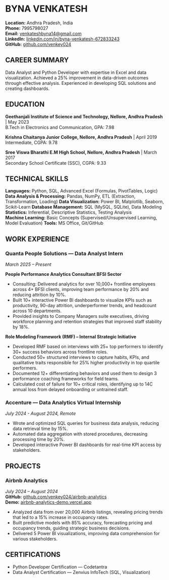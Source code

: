 # BYNA VENKATESH

**Location:** Andhra Pradesh, India  
**Phone:** 7995798027  
**Email:** venkateshbyna14@gmail.com  
**LinkedIn:** [linkedin.com/in/byna-venkatesh-672833243](https://linkedin.com/in/byna-venkatesh-672833243)  
**GitHub:** [github.com/venkey024](https://github.com/venkey024)

## CAREER SUMMARY

Data Analyst and Python Developer with expertise in Excel and data visualization. Achieved a 25% improvement in data-driven outcomes through effective analysis. Experienced in developing SQL solutions and creating dashboards.

## EDUCATION

**Geethanjali Institute of Science and Technology, Nellore, Andhra Pradesh** | May 2023  
B.Tech in Electronics and Communication, GPA: 7.98

**Krishna Chaitanya Junior College, Nellore, Andhra Pradesh** | April 2019  
Intermediate, CGPA: 9.78

**Sree Viswa Bharathi E.M High School, Nellore, Andhra Pradesh** | March 2017  
Secondary School Certificate (SSC), CGPA: 9.33

## TECHNICAL SKILLS

**Languages:** Python, SQL, Advanced Excel (Formulas, PivotTables, Logic)
**Data Analysis & Processing:** Pandas, NumPy, ETL (Extraction, Transformation, Loading)
**Data Visualization:** Power BI, Matplotlib, Seaborn, Scikit-Learn
**Database Management:** SQL (MySQL, SQLite), Data Modeling  
**Statistics:** Inferential, Descriptive Statistics, Testing Analysis  
**Machine Learning:** Basic Concepts (Supervised/Unsupervised Learning, Model Evaluation)
**Tools:** MS Office, Git/GitHub

## WORK EXPERIENCE

### Quanta People Solutions — Data Analyst Intern
*March 2025 – Present*

**People Performance Analytics Consultant BFSI Sector**
- Consulting: Delivered analytics for over 10,000+ frontline employees across 4+ BFSI clients, improving team performance by 20% and reducing attrition by 10%.
- Built 10+ interactive Power BI dashboards to visualize KPIs such as productivity, 90-day attrition, underperformer trends, and headcount across 10 departments.
- Provided insights to Company Managers suite executives, driving workforce planning and retention strategies that improved staff stability by 18%.

**Role Modeling Framework (RMF) – Internal Strategic Initiative**
- Developed RMF based on interviews with 25+ top performers to identify 30+ success behaviors across frontline roles.
- Conducted 50+ structured interviews to capture habits, KPIs, and qualitative traits responsible for 25% higher productivity in top quartile performers.
- Documented 12+ differentiating behaviors and used them to design 3 performance coaching frameworks for field teams.
- Calculated cost of failure for 10+ critical roles, identifying up to 14C annual loss from delayed onboarding or untrained staff.

### Accenture — Data Analytics Virtual Internship
*July 2024 - August 2024, Remote*
- Wrote and optimized SQL queries for business data analysis, reducing data retrieval time by 15%.
- Automated data aggregation with stored procedures, decreasing processing time by 20%.
- Developed interactive Power BI dashboards for real-time KPI access by stakeholders.

## PROJECTS

### Airbnb Analytics
*July 2024 – August 2024*  
**GitHub:** [github.com/venkey024/airbnb-analytics](https://github.com/venkey024/airbnb-analytics)  
**Demo:** [airbnb-analytics-demo.vercel.app](https://airbnb-analytics-demo.vercel.app)
- Analyzed data from over 20,000 Airbnb listings, revealing pricing trends that led to a 15% increase in occupancy rates.
- Built predictive models with 85% accuracy, forecasting pricing and occupancy trends, guiding strategic business decisions.
- Delivered 5 Power BI visualizations, improving data comprehension for various stakeholders.

## CERTIFICATIONS

- Python Developer Certification — Codetantra
- Data Analyst Certification — Zenvius InfoTech (SQL, Visualization)